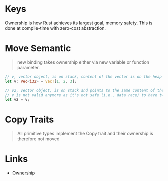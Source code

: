 # Keys
Ownership is how Rust achieves its largest goal, memory safety. This is done at compile-time with zero-cost abstraction.

# Move Semantic
> new binding takes ownership either via new variable or function parameter.
```rs
// v, vector object, is on stack, content of the vector is on the heap
let v: Vec<i32> = vec![1, 2, 3];

// v2, vector object, is on stack and points to the same content of the vector of the heap
// v is not valid anymore as it's not safe (i.e., data race) to have two pointers point to the same content!
let v2 = v;
```

# Copy Traits
> All primitive types implement the Copy trait and their ownership is therefore not moved


# Links
- [Ownership](https://doc.rust-lang.org/1.5.0/book/ownership.html)